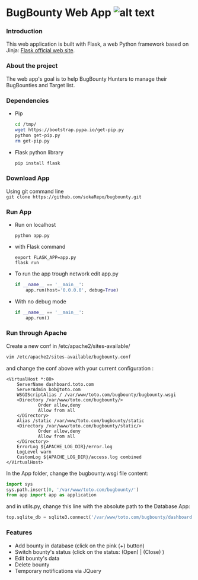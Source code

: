 # BugBounty Web App ![alt text](https://github.com/sokaRepo/bugbounty/raw/master/static/images/dog.png "Logo Title Text 1")



### Introduction

This web application is built with Flask, a web Python framework based on Jinja:
[Flask official web site](http://flask.pocoo.org/ "Flask's Homepage").

### About the project

The web app's goal is to help BugBounty Hunters to manage their BugBounties and Target list.

### Dependencies


* Pip 

	```bash
	cd /tmp/
	wget https://bootstrap.pypa.io/get-pip.py
	python get-pip.py
	rm get-pip.py
	```
* Flask python library

	```bash
	pip install flask
	```

### Download App

Using git command line	
    ```
    git clone https://github.com/sokaRepo/bugbounty.git
    ```

### Run App

* Run on localhost	
    ```
    python app.py
    ```

* with Flask command
    ```
    export FLASK_APP=app.py
    flask run
    ```

* To run the app trough network edit app.py
    ```python
    if __name__ == '__main__':
    	app.run(host='0.0.0.0', debug=True)
    ```

* With no debug mode
    ```python
    if __name__ == '__main__':
    	app.run()
    ```

### Run through Apache
Create a new conf in /etc/apache2/sites-available/
```bash
vim /etc/apache2/sites-available/bugbounty.conf
```
and change the conf above with your current configuration :
```
<VirtualHost *:80>
    ServerName dashboard.toto.com
    ServerAdmin bob@toto.com
    WSGIScriptAlias / /var/www/toto.com/bugbounty/bugbounty.wsgi
    <Directory /var/www/toto.com/bugbounty/>
            Order allow,deny
            Allow from all
    </Directory>
    Alias /static /var/www/toto.com/bugbounty/static
    <Directory /var/www/toto.com/bugbounty/static/>
            Order allow,deny
            Allow from all
    </Directory>
    ErrorLog ${APACHE_LOG_DIR}/error.log
    LogLevel warn
    CustomLog ${APACHE_LOG_DIR}/access.log combined
</VirtualHost>
```

In the App folder, change the bugbounty.wsgi file content:
```python
import sys
sys.path.insert(0, '/var/www/toto.com/bugbounty/')
from app import app as application
```

and in utils.py, change this line with the absolute path to the Database App:
```python
top.sqlite_db = sqlite3.connect('/var/www/toto.com/bugbounty/dashboard.sqlite')
```
### Features
* Add bounty in database (click on the pink (+) button)
* Switch bounty's status (click on the status: (Open) | (Close) )
* Edit bounty's data
* Delete bounty
* Temporary notifications via JQuery